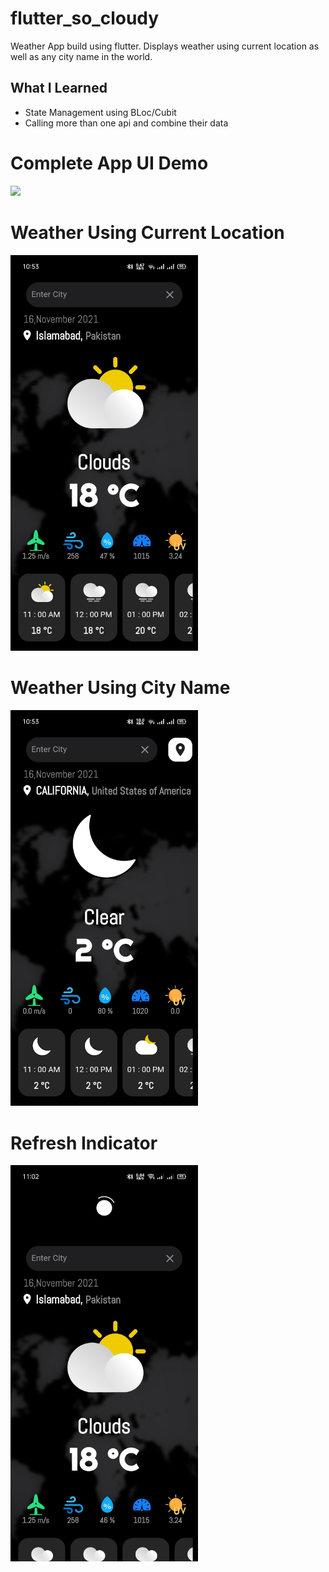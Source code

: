 # flutter_so_cloudy
Weather App build using flutter. Displays weather using current location as well as any city name in the world.

## What I Learned
  * State Management using BLoc/Cubit
  * Calling more than one api and combine their data

# Complete App UI Demo

<img src="/assets/demo/1.gif" width="300"/>

# Weather Using Current Location

<img src="/assets/demo/2.jpg"  width="300" >

# Weather Using City Name

<img src="/assets/demo/3.jpg"  width="300" >

# Refresh Indicator

<img src="/assets/demo/4.jpg"  width="300" >



